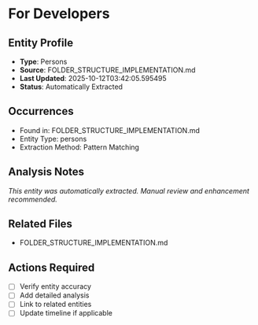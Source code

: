 # For Developers

## Entity Profile
- **Type**: Persons
- **Source**: FOLDER_STRUCTURE_IMPLEMENTATION.md
- **Last Updated**: 2025-10-12T03:42:05.595495
- **Status**: Automatically Extracted

## Occurrences
- Found in: FOLDER_STRUCTURE_IMPLEMENTATION.md
- Entity Type: persons
- Extraction Method: Pattern Matching

## Analysis Notes
*This entity was automatically extracted. Manual review and enhancement recommended.*

## Related Files
- FOLDER_STRUCTURE_IMPLEMENTATION.md

## Actions Required
- [ ] Verify entity accuracy
- [ ] Add detailed analysis
- [ ] Link to related entities
- [ ] Update timeline if applicable
